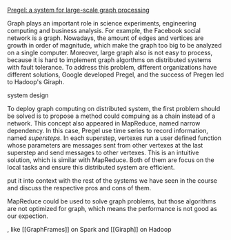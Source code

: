 [Pregel: a system for large-scale graph processing](https://dl.acm.org/citation.cfm?id=1807184)

Graph plays an important role in science experiments, engineering computing and business analysis. For example, the Facebook social network is a graph. Nowadays, the amount of edges and vertices are growth in order of magnitude, which make the graph too big to be analyzed on a single computer. Moreover, large graph also is not easy to process, because it is hard to implement graph algorthms on distributed systems with fault tolerance. To address this problem, different organizations have different solutions, Google developed Pregel, and the success of Pregen led to Hadoop's Giraph.

system design

To deploy graph computing on distributed system, the first problem should be solved is to propose a method could compuing as a chain instead of a network. This concept also appeared in MapReduce, named narrow dependency. In this case, Pregel use time series to record information, named *supersteps*. In each superstep, vertexes run a user defined function whose parameters are messages sent from other vertexes at the last superstep and send messages to other vertexes. This is an intuitive solution, which is similar with MapReduce. Both of them are focus on the local tasks and ensure this distributed system are efficient.





put it into context with the rest of the systems we have seen in the course and discuss the respective pros and cons of them.


MapReduce could be used to solve graph problems, but those algorithms are not optimized for graph, which means the performance is not good as our expection. 

, like [[GraphFrames]] on Spark and [[Giraph]] on Hadoop